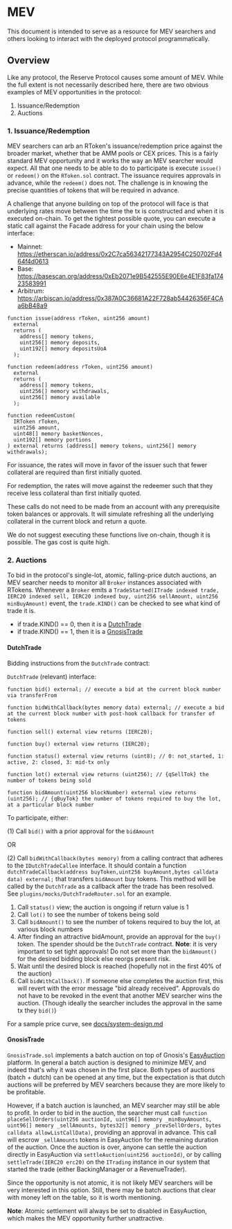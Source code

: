 # MEV

This document is intended to serve as a resource for MEV searchers and others looking to interact with the deployed protocol programmatically.

## Overview

Like any protocol, the Reserve Protocol causes some amount of MEV. While the full extent is not necessarily described here, there are two obvious examples of MEV opportunities in the protocol:

1. Issuance/Redemption
2. Auctions

### 1. Issuance/Redemption

MEV searchers can arb an RToken's issuance/redemption price against the broader market, whether that be AMM pools or CEX prices. This is a fairly standard MEV opportunity and it works the way an MEV searcher would expect. All that one needs to be able to do to participate is execute `issue()` or `redeem()` on the `RToken.sol` contract. The issuance requires approvals in advance, while the `redeem()` does not. The challenge is in knowing the precise quantities of tokens that will be required in advance.

A challenge that anyone building on top of the protocol will face is that underlying rates move between the time the tx is constructed and when it is executed on-chain. To get the tightest possible quote, you can execute a static call against the Facade address for your chain using the below interface:

- Mainnet: https://etherscan.io/address/0x2C7ca56342177343A2954C250702Fd464f4d0613
- Base: https://basescan.org/address/0xEb2071e9B542555E90E6e4E1F83fa17423583991
- Arbitrum: https://arbiscan.io/address/0x387A0C36681A22F728ab54426356F4CAa6bB48a9

```solidity
function issue(address rToken, uint256 amount)
  external
  returns (
    address[] memory tokens,
    uint256[] memory deposits,
    uint192[] memory depositsUoA
  );

function redeem(address rToken, uint256 amount)
  external
  returns (
    address[] memory tokens,
    uint256[] memory withdrawals,
    uint256[] memory available
  );

function redeemCustom(
  IRToken rToken,
  uint256 amount,
  uint48[] memory basketNonces,
  uint192[] memory portions
) external returns (address[] memory tokens, uint256[] memory withdrawals);

```

For issuance, the rates will move in favor of the issuer such that fewer collateral are required than first initially quoted.

For redemption, the rates will move against the redeemer such that they receive less collateral than first initially quoted.

These calls do not need to be made from an account with any prerequisite token balances or approvals. It will simulate refreshing all the underlying collateral in the current block and return a quote.

We do not suggest executing these functions live on-chain, though it is possible. The gas cost is quite high.

### 2. Auctions

To bid in the protocol's single-lot, atomic, falling-price dutch auctions, an MEV searcher needs to monitor all `Broker` instances associated with RTokens. Whenever a `Broker` emits a `TradeStarted(ITrade indexed trade, IERC20 indexed sell, IERC20 indexed buy, uint256 sellAmount, uint256 minBuyAmount)` event, the `trade.KIND()` can be checked to see what kind of trade it is.

- if trade.KIND() == 0, then it is a [DutchTrade](../contracts/plugins/trading/DutchTrade.sol)
- if trade.KIND() == 1, then it is a [GnosisTrade](../contracts/plugins/trading/GnosisTrade.sol)

#### DutchTrade

Bidding instructions from the `DutchTrade` contract:

`DutchTrade` (relevant) interface:

```solidity
function bid() external; // execute a bid at the current block number via transferFrom

function bidWithCallback(bytes memory data) external; // execute a bid at the current block number with post-hook callback for transfer of tokens

function sell() external view returns (IERC20);

function buy() external view returns (IERC20);

function status() external view returns (uint8); // 0: not_started, 1: active, 2: closed, 3: mid-tx only

function lot() external view returns (uint256); // {qSellTok} the number of tokens being sold

function bidAmount(uint256 blockNumber) external view returns (uint256); // {qBuyTok} the number of tokens required to buy the lot, at a particular block number

```

To participate, either:

(1) Call `bid()` with a prior approval for the `bidAmount`

OR

(2) Call `bidWithCallback(bytes memory)` from a calling contract that adheres to the `IDutchTradeCallee` interface. It should contain a function `dutchTradeCallback(address buyToken,uint256 buyAmount,bytes calldata data) external;` that transfers `bidAmount` buy tokens. This method will be called by the `DutchTrade` as a callback after the trade has been resolved. See `plugins/mocks/DutchTradeRouter.sol` for an example.

1. Call `status()` view; the auction is ongoing if return value is 1
2. Call `lot()` to see the number of tokens being sold
3. Call `bidAmount()` to see the number of tokens required to buy the lot, at various block numbers
4. After finding an attractive bidAmount, provide an approval for the `buy()` token. The spender should be the `DutchTrade` contract.
   **Note**: it is very important to set tight approvals! Do not set more than the `bidAmount()` for the desired bidding block else reorgs present risk.
5. Wait until the desired block is reached (hopefully not in the first 40% of the auction)
6. Call `bidWithCallback()`. If someone else completes the auction first, this will revert with the error message "bid already received". Approvals do not have to be revoked in the event that another MEV searcher wins the auction. (Though ideally the searcher includes the approval in the same tx they `bid()`)

For a sample price curve, see [docs/system-design.md](./system-design.md#sample-price-curve)

#### GnosisTrade

`GnosisTrade.sol` implements a batch auction on top of Gnosis's [EasyAuction](https://github.com/gnosis/ido-contracts/blob/main/contracts/EasyAuction.sol) platform. In general a batch auction is designed to minimize MEV, and indeed that's why it was chosen in the first place. Both types of auctions (batch + dutch) can be opened at any time, but the expectation is that dutch auctions will be preferred by MEV searchers because they are more likely to be profitable.

However, if a batch auction is launched, an MEV searcher may still be able to profit. In order to bid in the auction, the searcher must call `function placeSellOrders(uint256 auctionId, uint96[] memory _minBuyAmounts, uint96[] memory _sellAmounts, bytes32[] memory _prevSellOrders, bytes calldata allowListCallData)`, providing an approval in advance. This call will escrow `_sellAmounts` tokens in EasyAuction for the remaining duration of the auction. Once the auction is over, anyone can settle the auction directly in EasyAuction via `settleAuction(uint256 auctionId)`, or by calling `settleTrade(IERC20 erc20)` on the `ITrading` instance in our system that started the trade (either BackingManager or a RevenueTrader).

Since the opportunity is not atomic, it is not likely MEV searchers will be very interested in this option. Still, there may be batch auctions that clear with money left on the table, so it is worth mentioning.

**Note**: Atomic settlement will always be set to disabled in EasyAuction, which makes the MEV opportunity further unattractive.
